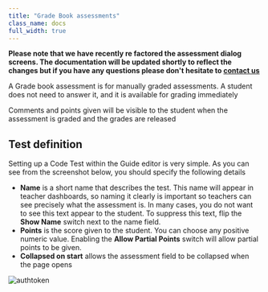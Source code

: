 ```yaml
---
title: "Grade Book assessments"
class_name: docs
full_width: true
---
```


**Please note that we have recently re factored the assessment dialog screens. The documentation will be updated shortly to reflect the changes but if you have any questions please don't hesitate to [contact us](/docs/dashboard/support/)**

A Grade book assessment is for manually graded assessments. A student does not need to answer it, and it is available for grading immediately

Comments and points given will be visible to the student when the assessment is graded and the grades are released

## Test definition
Setting up a Code Test within the Guide editor is very simple. As you can see from the screenshot below, you should specify the following details

- **Name** is a short name that describes the test. This name will appear in teacher dashboards, so naming it clearly is important so teachers can see precisely what the assessment is. In many cases, you do not want to see this text appear to the student. To suppress this text, flip the **Show Name** switch next to the name field.
- **Points** is the score given to the student. You can choose any positive numeric value. Enabling the **Allow Partial Points** switch will allow partial points to be given. 
- **Collapsed on start** allows the assessment field to be collapsed when the page opens


<img alt="authtoken" src="/img/docs/guides/assessment_gradebook.png" class="simple"/>
